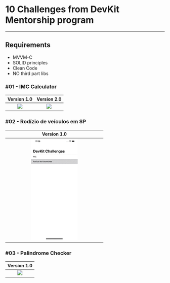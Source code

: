 # 10 Challenges from DevKit Mentorship program
---

## Requirements
- MVVM-C
- SOLID principles
- Clean Code
- NO third part libs

### #01 - IMC Calculator


| Version 1.0                                                                                                      | Version 2.0       |
| :----:                                                                                                           |   :----:          |
| <img src="https://github.com/gaspar-d/DevKit_Challenges/blob/main/Challenge/Resources/IMC_V1.gif" width="50%" /> | <img src="https://github.com/gaspar-d/DevKit_Challenges/blob/main/Challenge/Resources/IMC_V2.gif" width="50%" /> |


### #02 - Rodízio de veículos em SP


| Version 1.0                                                                                                           |
| :----:                                                                                                                |
| <img src="https://github.com/gaspar-d/DevKit_Challenges/blob/main/Challenge/Resources/carRotation.gif" width="50%" /> |

### #03 - Palindrome Checker

| Version 1.0                                                                                                          |
| :---:                                                                                                                |
| <img src="https://github.com/gaspar-d/DevKit_Challenges/blob/main/Challenge/Resources/palindrome.gif" width="50%" /> |




